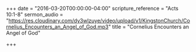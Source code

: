 +++
date = "2016-03-20T00:00:00-04:00"
scripture_reference = "Acts 10:1-8"
sermon_audio = "https://res.cloudinary.com/dy3wlzuye/video/upload/v1/KingstonChurch/Cornelius_Encounters_an_Angel_of_God.mp3"
title = "Cornelius Encounters an Angel of God"

+++
